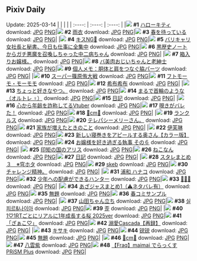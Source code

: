 ## Pixiv Daily
Update: 2025-03-14
|      |      |      |
| :----: | :----: | :----: |
|![](https://pixiv.microyu.workers.dev/c/240x480/img-master/img/2025/03/12/00/30/32/128113366_p0_master1200.jpg) **#1** [ハローキティ](https://www.pixiv.net/artworks/128113366) download: [JPG](https://pixiv.microyu.workers.dev/img-original/img/2025/03/12/00/30/32/128113366_p0.jpg) [PNG](https://pixiv.microyu.workers.dev/img-original/img/2025/03/12/00/30/32/128113366_p0.png)|![](https://pixiv.microyu.workers.dev/c/240x480/img-master/img/2025/03/13/00/00/21/128145348_p0_master1200.jpg) **#2** [雨衣](https://www.pixiv.net/artworks/128145348) download: [JPG](https://pixiv.microyu.workers.dev/img-original/img/2025/03/13/00/00/21/128145348_p0.jpg) [PNG](https://pixiv.microyu.workers.dev/img-original/img/2025/03/13/00/00/21/128145348_p0.png)|![](https://pixiv.microyu.workers.dev/c/240x480/img-master/img/2025/03/12/07/30/04/128120728_p0_master1200.jpg) **#3** [春を待っている](https://www.pixiv.net/artworks/128120728) download: [JPG](https://pixiv.microyu.workers.dev/img-original/img/2025/03/12/07/30/04/128120728_p0.jpg) [PNG](https://pixiv.microyu.workers.dev/img-original/img/2025/03/12/07/30/04/128120728_p0.png)|
|![](https://pixiv.microyu.workers.dev/c/240x480/img-master/img/2025/03/12/16/14/08/128129376_p0_master1200.jpg) **#4** [キスNG💋](https://www.pixiv.net/artworks/128129376) download: [JPG](https://pixiv.microyu.workers.dev/img-original/img/2025/03/12/16/14/08/128129376_p0.jpg) [PNG](https://pixiv.microyu.workers.dev/img-original/img/2025/03/12/16/14/08/128129376_p0.png)|![](https://pixiv.microyu.workers.dev/c/240x480/img-master/img/2025/03/12/21/04/34/128138010_p0_master1200.jpg) **#5** [バリキャリ女社長と秘書、今日も仕事に全集中](https://www.pixiv.net/artworks/128138010) download: [JPG](https://pixiv.microyu.workers.dev/img-original/img/2025/03/12/21/04/34/128138010_p0.jpg) [PNG](https://pixiv.microyu.workers.dev/img-original/img/2025/03/12/21/04/34/128138010_p0.png)|![](https://pixiv.microyu.workers.dev/c/240x480/img-master/img/2025/03/13/21/03/37/128171179_p0_master1200.jpg) **#6** [黒歴史ノートからガチ悪魔を召喚しちゃった中二病ちゃん](https://www.pixiv.net/artworks/128171179) download: [JPG](https://pixiv.microyu.workers.dev/img-original/img/2025/03/13/21/03/37/128171179_p0.jpg) [PNG](https://pixiv.microyu.workers.dev/img-original/img/2025/03/13/21/03/37/128171179_p0.png)|
|![](https://pixiv.microyu.workers.dev/c/240x480/img-master/img/2025/03/12/23/28/08/128143970_p0_master1200.jpg) **#7** [箱入りお嬢様。](https://www.pixiv.net/artworks/128143970) download: [JPG](https://pixiv.microyu.workers.dev/img-original/img/2025/03/12/23/28/08/128143970_p0.jpg) [PNG](https://pixiv.microyu.workers.dev/img-original/img/2025/03/12/23/28/08/128143970_p0.png)|![](https://pixiv.microyu.workers.dev/c/240x480/img-master/img/2025/03/12/00/04/16/128112256_p0_master1200.jpg) **#8** [バ美肉おじいちゃんと老紳士](https://www.pixiv.net/artworks/128112256) download: [JPG](https://pixiv.microyu.workers.dev/img-original/img/2025/03/12/00/04/16/128112256_p0.jpg) [PNG](https://pixiv.microyu.workers.dev/img-original/img/2025/03/12/00/04/16/128112256_p0.png)|![](https://pixiv.microyu.workers.dev/c/240x480/img-master/img/2025/03/13/06/00/07/128152756_p0_master1200.jpg) **#9** [個人メモ：胴体と肩をつなぐ脇パーツ](https://www.pixiv.net/artworks/128152756) download: [JPG](https://pixiv.microyu.workers.dev/img-original/img/2025/03/13/06/00/07/128152756_p0.jpg) [PNG](https://pixiv.microyu.workers.dev/img-original/img/2025/03/13/06/00/07/128152756_p0.png)|
|![](https://pixiv.microyu.workers.dev/c/240x480/img-master/img/2025/03/12/00/34/14/128113497_p0_master1200.jpg) **#10** [スーパー篠原侑大戦](https://www.pixiv.net/artworks/128113497) download: [JPG](https://pixiv.microyu.workers.dev/img-original/img/2025/03/12/00/34/14/128113497_p0.jpg) [PNG](https://pixiv.microyu.workers.dev/img-original/img/2025/03/12/00/34/14/128113497_p0.png)|![](https://pixiv.microyu.workers.dev/c/240x480/img-master/img/2025/03/13/00/06/03/128145407_p0_master1200.jpg) **#11** [フトモーモ・モーモモ](https://www.pixiv.net/artworks/128145407) download: [JPG](https://pixiv.microyu.workers.dev/img-original/img/2025/03/13/00/06/03/128145407_p0.jpg) [PNG](https://pixiv.microyu.workers.dev/img-original/img/2025/03/13/00/06/03/128145407_p0.png)|![](https://pixiv.microyu.workers.dev/c/240x480/img-master/img/2025/03/13/06/49/52/128153388_p0_master1200.jpg) **#12** [希布希布](https://www.pixiv.net/artworks/128153388) download: [JPG](https://pixiv.microyu.workers.dev/img-original/img/2025/03/13/06/49/52/128153388_p0.jpg) [PNG](https://pixiv.microyu.workers.dev/img-original/img/2025/03/13/06/49/52/128153388_p0.png)|
|![](https://pixiv.microyu.workers.dev/c/240x480/img-master/img/2025/03/13/00/39/26/128141247_p0_master1200.jpg) **#13** [ちょっと好きなやつ。](https://www.pixiv.net/artworks/128141247) download: [JPG](https://pixiv.microyu.workers.dev/img-original/img/2025/03/13/00/39/26/128141247_p0.jpg) [PNG](https://pixiv.microyu.workers.dev/img-original/img/2025/03/13/00/39/26/128141247_p0.png)|![](https://pixiv.microyu.workers.dev/c/240x480/img-master/img/2025/03/12/21/59/51/128140091_p0_master1200.jpg) **#14** [まるで首輪のような（オルトレ︎︎ ♀）](https://www.pixiv.net/artworks/128140091) download: [JPG](https://pixiv.microyu.workers.dev/img-original/img/2025/03/12/21/59/51/128140091_p0.jpg) [PNG](https://pixiv.microyu.workers.dev/img-original/img/2025/03/12/21/59/51/128140091_p0.png)|![](https://pixiv.microyu.workers.dev/c/240x480/img-master/img/2025/03/12/20/15/10/128136121_p0_master1200.jpg) **#15** [日記](https://www.pixiv.net/artworks/128136121) download: [JPG](https://pixiv.microyu.workers.dev/img-original/img/2025/03/12/20/15/10/128136121_p0.jpg) [PNG](https://pixiv.microyu.workers.dev/img-original/img/2025/03/12/20/15/10/128136121_p0.png)|
|![](https://pixiv.microyu.workers.dev/c/240x480/img-master/img/2025/03/13/20/55/14/128170753_p0_master1200.jpg) **#16** [心から年齢を詐称してるVtuber](https://www.pixiv.net/artworks/128170753) download: [JPG](https://pixiv.microyu.workers.dev/img-original/img/2025/03/13/20/55/14/128170753_p0.jpg) [PNG](https://pixiv.microyu.workers.dev/img-original/img/2025/03/13/20/55/14/128170753_p0.png)|![](https://pixiv.microyu.workers.dev/c/240x480/img-master/img/2025/03/12/00/29/30/128113285_p0_master1200.jpg) **#17** [覗きがバレた！](https://www.pixiv.net/artworks/128113285) download: [JPG](https://pixiv.microyu.workers.dev/img-original/img/2025/03/12/00/29/30/128113285_p0.jpg) [PNG](https://pixiv.microyu.workers.dev/img-original/img/2025/03/12/00/29/30/128113285_p0.png)|![](https://pixiv.microyu.workers.dev/c/240x480/img-master/img/2025/03/12/20/39/59/128136984_p0_master1200.jpg) **#18** [💟cm💟](https://www.pixiv.net/artworks/128136984) download: [JPG](https://pixiv.microyu.workers.dev/img-original/img/2025/03/12/20/39/59/128136984_p0.jpg) [PNG](https://pixiv.microyu.workers.dev/img-original/img/2025/03/12/20/39/59/128136984_p0.png)|
|![](https://pixiv.microyu.workers.dev/c/240x480/img-master/img/2025/03/12/19/05/22/128133773_p0_master1200.jpg) **#19** [ランクルス](https://www.pixiv.net/artworks/128133773) download: [JPG](https://pixiv.microyu.workers.dev/img-original/img/2025/03/12/19/05/22/128133773_p0.jpg) [PNG](https://pixiv.microyu.workers.dev/img-original/img/2025/03/12/19/05/22/128133773_p0.png)|![](https://pixiv.microyu.workers.dev/c/240x480/img-master/img/2025/03/12/18/12/03/128132182_p0_master1200.jpg) **#20** [テレパシーメリーさん。](https://www.pixiv.net/artworks/128132182) download: [JPG](https://pixiv.microyu.workers.dev/img-original/img/2025/03/12/18/12/03/128132182_p0.jpg) [PNG](https://pixiv.microyu.workers.dev/img-original/img/2025/03/12/18/12/03/128132182_p0.png)|![](https://pixiv.microyu.workers.dev/c/240x480/img-master/img/2025/03/12/09/41/00/128122684_p0_master1200.jpg) **#21** [家族が増えたときのこと](https://www.pixiv.net/artworks/128122684) download: [JPG](https://pixiv.microyu.workers.dev/img-original/img/2025/03/12/09/41/00/128122684_p0.jpg) [PNG](https://pixiv.microyu.workers.dev/img-original/img/2025/03/12/09/41/00/128122684_p0.png)|
|![](https://pixiv.microyu.workers.dev/c/240x480/img-master/img/2025/03/12/02/09/37/128116111_p0_master1200.jpg) **#22** [伊芙琳](https://www.pixiv.net/artworks/128116111) download: [JPG](https://pixiv.microyu.workers.dev/img-original/img/2025/03/12/02/09/37/128116111_p0.jpg) [PNG](https://pixiv.microyu.workers.dev/img-original/img/2025/03/12/02/09/37/128116111_p0.png)|![](https://pixiv.microyu.workers.dev/c/240x480/img-master/img/2025/03/12/00/05/34/128112328_p0_master1200.jpg) **#23** [新しい寝巻きをアピールする奥さん【カラー版】](https://www.pixiv.net/artworks/128112328) download: [JPG](https://pixiv.microyu.workers.dev/img-original/img/2025/03/12/00/05/34/128112328_p0.jpg) [PNG](https://pixiv.microyu.workers.dev/img-original/img/2025/03/12/00/05/34/128112328_p0.png)|![](https://pixiv.microyu.workers.dev/c/240x480/img-master/img/2025/03/12/17/53/33/128131455_p0_master1200.jpg) **#24** [お嬢様を好き過ぎる執事 その６](https://www.pixiv.net/artworks/128131455) download: [JPG](https://pixiv.microyu.workers.dev/img-original/img/2025/03/12/17/53/33/128131455_p0.jpg) [PNG](https://pixiv.microyu.workers.dev/img-original/img/2025/03/12/17/53/33/128131455_p0.png)|
|![](https://pixiv.microyu.workers.dev/c/240x480/img-master/img/2025/03/12/00/00/11/128111775_p0_master1200.jpg) **#25** [印矩の国のアリス](https://www.pixiv.net/artworks/128111775) download: [JPG](https://pixiv.microyu.workers.dev/img-original/img/2025/03/12/00/00/11/128111775_p0.jpg) [PNG](https://pixiv.microyu.workers.dev/img-original/img/2025/03/12/00/00/11/128111775_p0.png)|![](https://pixiv.microyu.workers.dev/c/240x480/img-master/img/2025/03/12/09/08/12/128122200_p0_master1200.jpg) **#26** [ねこなん](https://www.pixiv.net/artworks/128122200) download: [JPG](https://pixiv.microyu.workers.dev/img-original/img/2025/03/12/09/08/12/128122200_p0.jpg) [PNG](https://pixiv.microyu.workers.dev/img-original/img/2025/03/12/09/08/12/128122200_p0.png)|![](https://pixiv.microyu.workers.dev/c/240x480/img-master/img/2025/03/13/19/00/47/128166975_p0_master1200.jpg) **#27** [日記](https://www.pixiv.net/artworks/128166975) download: [JPG](https://pixiv.microyu.workers.dev/img-original/img/2025/03/13/19/00/47/128166975_p0.jpg) [PNG](https://pixiv.microyu.workers.dev/img-original/img/2025/03/13/19/00/47/128166975_p0.png)|
|![](https://pixiv.microyu.workers.dev/c/240x480/img-master/img/2025/03/12/19/11/52/128133975_p0_master1200.jpg) **#28** [スタレまとめ３　※穹ホタ](https://www.pixiv.net/artworks/128133975) download: [JPG](https://pixiv.microyu.workers.dev/img-original/img/2025/03/12/19/11/52/128133975_p0.jpg) [PNG](https://pixiv.microyu.workers.dev/img-original/img/2025/03/12/19/11/52/128133975_p0.png)|![](https://pixiv.microyu.workers.dev/c/240x480/img-master/img/2025/03/12/00/26/07/128113165_p0_master1200.jpg) **#29** [skeb](https://www.pixiv.net/artworks/128113165) download: [JPG](https://pixiv.microyu.workers.dev/img-original/img/2025/03/12/00/26/07/128113165_p0.jpg) [PNG](https://pixiv.microyu.workers.dev/img-original/img/2025/03/12/00/26/07/128113165_p0.png)|![](https://pixiv.microyu.workers.dev/c/240x480/img-master/img/2025/03/12/01/25/50/128115067_p0_master1200.jpg) **#30** [チャレンジ精神。](https://www.pixiv.net/artworks/128115067) download: [JPG](https://pixiv.microyu.workers.dev/img-original/img/2025/03/12/01/25/50/128115067_p0.jpg) [PNG](https://pixiv.microyu.workers.dev/img-original/img/2025/03/12/01/25/50/128115067_p0.png)|
|![](https://pixiv.microyu.workers.dev/c/240x480/img-master/img/2025/03/13/13/18/55/128159520_p0_master1200.jpg) **#31** [浦和 ハナコ](https://www.pixiv.net/artworks/128159520) download: [JPG](https://pixiv.microyu.workers.dev/img-original/img/2025/03/13/13/18/55/128159520_p0.jpg) [PNG](https://pixiv.microyu.workers.dev/img-original/img/2025/03/13/13/18/55/128159520_p0.png)|![](https://pixiv.microyu.workers.dev/c/240x480/img-master/img/2025/03/12/23/18/04/128143583_p0_master1200.jpg) **#32** [少年への配慮ができるハンター](https://www.pixiv.net/artworks/128143583) download: [JPG](https://pixiv.microyu.workers.dev/img-original/img/2025/03/12/23/18/04/128143583_p0.jpg) [PNG](https://pixiv.microyu.workers.dev/img-original/img/2025/03/12/23/18/04/128143583_p0.png)|![](https://pixiv.microyu.workers.dev/c/240x480/img-master/img/2025/03/12/00/00/18/128111817_p0_master1200.jpg) **#33** [🍙🏨🍙](https://www.pixiv.net/artworks/128111817) download: [JPG](https://pixiv.microyu.workers.dev/img-original/img/2025/03/12/00/00/18/128111817_p0.jpg) [PNG](https://pixiv.microyu.workers.dev/img-original/img/2025/03/12/00/00/18/128111817_p0.png)|
|![](https://pixiv.microyu.workers.dev/c/240x480/img-master/img/2025/03/12/07/38/01/128120844_p0_master1200.jpg) **#34** [あざジャスまとめ1（⚠︎ネタバレ有）](https://www.pixiv.net/artworks/128120844) download: [JPG](https://pixiv.microyu.workers.dev/img-original/img/2025/03/12/07/38/01/128120844_p0.jpg) [PNG](https://pixiv.microyu.workers.dev/img-original/img/2025/03/12/07/38/01/128120844_p0.png)|![](https://pixiv.microyu.workers.dev/c/240x480/img-master/img/2025/03/13/07/30/03/128153995_p0_master1200.jpg) **#35** [無題](https://www.pixiv.net/artworks/128153995) download: [JPG](https://pixiv.microyu.workers.dev/img-original/img/2025/03/13/07/30/03/128153995_p0.jpg) [PNG](https://pixiv.microyu.workers.dev/img-original/img/2025/03/13/07/30/03/128153995_p0.png)|![](https://pixiv.microyu.workers.dev/c/240x480/img-master/img/2025/03/13/18/54/12/128127200_p0_master1200.jpg) **#36** [春コミサンプル](https://www.pixiv.net/artworks/128127200) download: [JPG](https://pixiv.microyu.workers.dev/img-original/img/2025/03/13/18/54/12/128127200_p0.jpg) [PNG](https://pixiv.microyu.workers.dev/img-original/img/2025/03/13/18/54/12/128127200_p0.png)|
|![](https://pixiv.microyu.workers.dev/c/240x480/img-master/img/2025/03/13/00/02/26/128145592_p0_master1200.jpg) **#37** [山田ちゃん立ち](https://www.pixiv.net/artworks/128145592) download: [JPG](https://pixiv.microyu.workers.dev/img-original/img/2025/03/13/00/02/26/128145592_p0.jpg) [PNG](https://pixiv.microyu.workers.dev/img-original/img/2025/03/13/00/02/26/128145592_p0.png)|![](https://pixiv.microyu.workers.dev/c/240x480/img-master/img/2025/03/12/00/03/06/128112168_p0_master1200.jpg) **#38** [실피르&나이아](https://www.pixiv.net/artworks/128112168) download: [JPG](https://pixiv.microyu.workers.dev/img-original/img/2025/03/12/00/03/06/128112168_p0.jpg) [PNG](https://pixiv.microyu.workers.dev/img-original/img/2025/03/12/00/03/06/128112168_p0.png)|![](https://pixiv.microyu.workers.dev/c/240x480/img-master/img/2025/03/12/15/58/52/128129053_p0_master1200.jpg) **#39** [歪](https://www.pixiv.net/artworks/128129053) download: [JPG](https://pixiv.microyu.workers.dev/img-original/img/2025/03/12/15/58/52/128129053_p0.jpg) [PNG](https://pixiv.microyu.workers.dev/img-original/img/2025/03/12/15/58/52/128129053_p0.png)|
|![](https://pixiv.microyu.workers.dev/c/240x480/img-master/img/2025/03/13/13/46/02/128159914_p0_master1200.jpg) **#40** [1♡1RTごとにリアルに1年成長する桜 2025ver](https://www.pixiv.net/artworks/128159914) download: [JPG](https://pixiv.microyu.workers.dev/img-original/img/2025/03/13/13/46/02/128159914_p0.jpg) [PNG](https://pixiv.microyu.workers.dev/img-original/img/2025/03/13/13/46/02/128159914_p0.png)|![](https://pixiv.microyu.workers.dev/c/240x480/img-master/img/2025/03/13/00/22/05/128146545_p0_master1200.jpg) **#41** [「ざぁこ♡」](https://www.pixiv.net/artworks/128146545) download: [JPG](https://pixiv.microyu.workers.dev/img-original/img/2025/03/13/00/22/05/128146545_p0.jpg) [PNG](https://pixiv.microyu.workers.dev/img-original/img/2025/03/13/00/22/05/128146545_p0.png)|![](https://pixiv.microyu.workers.dev/c/240x480/img-master/img/2025/03/13/20/34/09/128170031_p0_master1200.jpg) **#42** [溺愛Cascada【再録】](https://www.pixiv.net/artworks/128170031) download: [JPG](https://pixiv.microyu.workers.dev/img-original/img/2025/03/13/20/34/09/128170031_p0.jpg) [PNG](https://pixiv.microyu.workers.dev/img-original/img/2025/03/13/20/34/09/128170031_p0.png)|
|![](https://pixiv.microyu.workers.dev/c/240x480/img-master/img/2025/03/13/00/00/08/128145274_p0_master1200.jpg) **#43** [キサキ](https://www.pixiv.net/artworks/128145274) download: [JPG](https://pixiv.microyu.workers.dev/img-original/img/2025/03/13/00/00/08/128145274_p0.jpg) [PNG](https://pixiv.microyu.workers.dev/img-original/img/2025/03/13/00/00/08/128145274_p0.png)|![](https://pixiv.microyu.workers.dev/c/240x480/img-master/img/2025/03/12/18/05/42/128132020_p0_master1200.jpg) **#44** [锐锐](https://www.pixiv.net/artworks/128132020) download: [JPG](https://pixiv.microyu.workers.dev/img-original/img/2025/03/12/18/05/42/128132020_p0.jpg) [PNG](https://pixiv.microyu.workers.dev/img-original/img/2025/03/12/18/05/42/128132020_p0.png)|![](https://pixiv.microyu.workers.dev/c/240x480/img-master/img/2025/03/12/22/59/08/128142775_p0_master1200.jpg) **#45** [無題](https://www.pixiv.net/artworks/128142775) download: [JPG](https://pixiv.microyu.workers.dev/img-original/img/2025/03/12/22/59/08/128142775_p0.jpg) [PNG](https://pixiv.microyu.workers.dev/img-original/img/2025/03/12/22/59/08/128142775_p0.png)|
|![](https://pixiv.microyu.workers.dev/c/240x480/img-master/img/2025/03/13/20/42/23/128170318_p0_master1200.jpg) **#46** [💜cm💜](https://www.pixiv.net/artworks/128170318) download: [JPG](https://pixiv.microyu.workers.dev/img-original/img/2025/03/13/20/42/23/128170318_p0.jpg) [PNG](https://pixiv.microyu.workers.dev/img-original/img/2025/03/13/20/42/23/128170318_p0.png)|![](https://pixiv.microyu.workers.dev/c/240x480/img-master/img/2025/03/12/11/37/24/128124514_p0_master1200.jpg) **#47** [八雲紫](https://www.pixiv.net/artworks/128124514) download: [JPG](https://pixiv.microyu.workers.dev/img-original/img/2025/03/12/11/37/24/128124514_p0.jpg) [PNG](https://pixiv.microyu.workers.dev/img-original/img/2025/03/12/11/37/24/128124514_p0.png)|![](https://pixiv.microyu.workers.dev/c/240x480/img-master/img/2025/03/12/15/12/45/128128247_p0_master1200.jpg) **#48** [【Fraq】maimai でらっくす PRiSM Plus](https://www.pixiv.net/artworks/128128247) download: [JPG](https://pixiv.microyu.workers.dev/img-original/img/2025/03/12/15/12/45/128128247_p0.jpg) [PNG](https://pixiv.microyu.workers.dev/img-original/img/2025/03/12/15/12/45/128128247_p0.png)|
